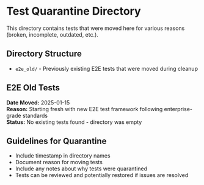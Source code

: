 # Test Quarantine Directory

This directory contains tests that were moved here for various reasons (broken, incomplete, outdated, etc.).

## Directory Structure

- `e2e_old/` - Previously existing E2E tests that were moved during cleanup

## E2E Old Tests

**Date Moved:** 2025-01-15  
**Reason:** Starting fresh with new E2E test framework following enterprise-grade standards  
**Status:** No existing tests found - directory was empty  

## Guidelines for Quarantine

- Include timestamp in directory names
- Document reason for moving tests
- Include any notes about why tests were quarantined
- Tests can be reviewed and potentially restored if issues are resolved
